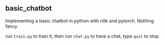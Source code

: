## basic_chatbot

Implementing a basic chatbot in python with nltk and pytorch. Nothing fancy.

run ```train.py``` to train it, then run ```chat.py``` to have a chat, type ```quit``` to stop
